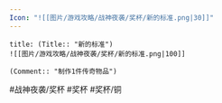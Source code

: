 ```yaml
---
Icon: "![[图片/游戏攻略/战神夜袭/奖杯/新的标准.png|30]]"
---
```

```ad-common-bronze-trophy
title: (Title:: "新的标准")
![[图片/游戏攻略/战神夜袭/奖杯/新的标准.png|100]]

(Comment:: "制作1件传奇物品")
```

#战神夜袭/奖杯 #奖杯 #奖杯/铜
